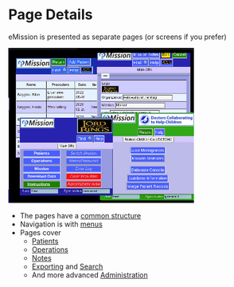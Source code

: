 # Page Details

eMission is presented as separate pages (or screens if you prefer)

![](images/same_format.png)

* The pages have a [common structure](Layout.html)
* Navigation is with [menus](MainMenu.html)
* Pages cover
  * [Patients](Patient.html)
  * [Operations](Operations.html)
  * [Notes](Notes.html)
  * [Exporting](Download.html) and [Search](SearchList.html)
  * And more advanced [Administration](Administration.html)